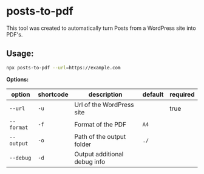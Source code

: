 # posts-to-pdf

This tool was created to automatically turn Posts from a WordPress site into PDF's.

## Usage:

```zsh
npx posts-to-pdf --url=https://example.com
```

**Options:**

|option      | shortcode | description                  | default | required |
|------------|-----------|------------------------------|---------|----------|
| `--url`    | `-u`      | Url of the WordPress site    |         | true     |
| `--format` | `-f`      | Format of the PDF            | `A4`    |          |
| `--output` | `-o`      | Path of the output folder    | `./`    |          |
| `--debug`  | `-d`      | Output additional debug info |         |          |
